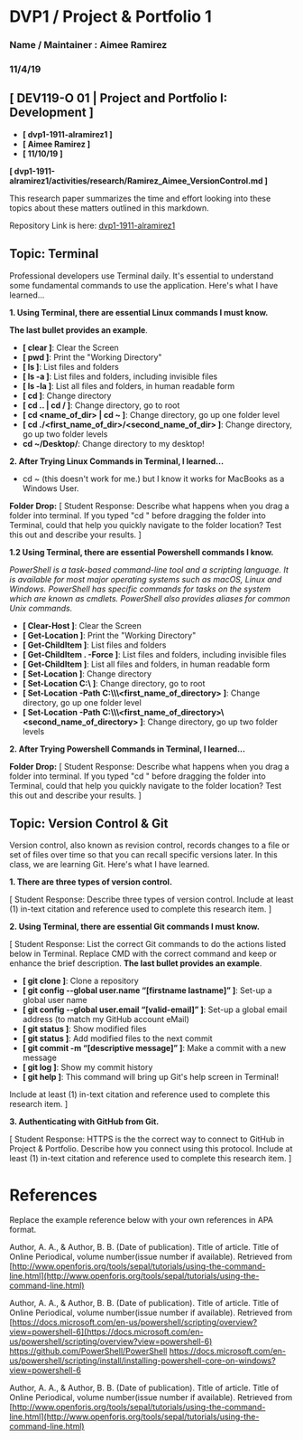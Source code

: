 # DVP1 / Project & Portfolio 1
### Name / Maintainer : Aimee Ramirez
### 11/4/19



## [ DEV119-O 01 | Project and Portfolio I: Development ] 

* **[ dvp1-1911-alramirez1 ]**
* **[ Aimee Ramirez ]**
* **[ 11/10/19 ]**

**[ dvp1-1911-alramirez1/activities/research/Ramirez_Aimee_VersionControl.md ]**

This research paper summarizes the time and effort looking into these topics about these matters outlined in this markdown. 

Repository Link is here: [dvp1-1911-alramirez1](https://github.com/ePortfolios/dvp1-1911-alramirez1)


## Topic: Terminal
Professional developers use Terminal daily. It's essential to understand some fundamental commands to use the application. Here's what I have learned...  

**1. Using Terminal, there are essential Linux commands I must know.**
 

**The last bullet provides an example**.

* **[ clear ]**: Clear the Screen 
* **[ pwd ]**: Print the "Working Directory"
* **[ ls ]**: List files and folders
* **[ ls -a ]**: List files and folders, including invisible files
* **[ ls -la ]**: List all files and folders, in human readable form
* **[ cd ]**: Change directory
* **[ cd .. | cd / ]**: Change directory, go to root
* **[ cd <name_of_dir> | cd ~ ]**: Change directory, go up one folder level
* **[ cd ./<first_name_of_dir>/<second_name_of_dir> ]**: Change directory, go up two folder levels
* **cd ~/Desktop/**: Change directory to my desktop! 


**2. After Trying Linux Commands in Terminal, I learned...**
* cd ~ (this doesn't work for me.) but I know it works for MacBooks as a Windows User.

**Folder Drop:** [ Student Response: Describe what happens when you drag a folder into terminal. If you typed "cd " before dragging the folder into Terminal, could that help you quickly navigate to the folder location? Test this out and describe your results. ]
 

**1.2 Using Terminal, there are essential Powershell commands I know.**

*PowerShell is a task-based command-line tool and a scripting language. It is available for most major operating systems such as macOS, Linux and Windows. PowerShell has specific commands for tasks on the system which are known as cmdlets. PowerShell also provides aliases for common Unix commands.*


* **[ Clear-Host ]**: Clear the Screen 
* **[ Get-Location ]**: Print the "Working Directory"
* **[ Get-ChildItem ]**: List files and folders
* **[ Get-ChildItem . -Force ]**: List files and folders, including invisible files
* **[ Get-ChildItem  ]**: List all files and folders, in human readable form
* **[ Set-Location ]**: Change directory
* **[ Set-Location C:\ ]**: Change directory, go to root
* **[ Set-Location -Path C:\\<path>\\<to>\\<first_name_of_directory> ]**: Change directory, go up one folder level
* **[  Set-Location -Path C:\\<path>\\<to>\\<first_name_of_directory>\\<second_name_of_directory> ]**: Change directory, go up two folder levels
 


**2. After Trying Powershell Commands in Terminal, I learned...**

**Folder Drop:** [ Student Response: Describe what happens when you drag a folder into terminal. If you typed "cd " before dragging the folder into Terminal, could that help you quickly navigate to the folder location? Test this out and describe your results. ]
 



## Topic: Version Control & Git
Version control, also known as revision control, records changes to a file or set of files over time so that you can recall specific versions later. In this class, we are learning Git. Here's what I have learned. 

**1. There are three types of version control.**

[ Student Response: Describe three types of version control. Include at least (1) in-text citation and reference used to complete this research item. ] 



**2. Using Terminal, there are essential Git commands I must know.**

[ Student Response: List the correct Git commands to do the actions listed below in Terminal. Replace CMD with the correct command and keep or enhance the brief description. **The last bullet provides an example**. 

* **[ git clone ]**: Clone a repository
* **[ git config --global user.name “[firstname lastname]” ]**: Set-up a global user name
* **[ git config --global user.email “[valid-email]” ]**: Set-up a global email address (to match my GitHub account eMail)
* **[ git status ]**: Show modified files
* **[ git status ]**: Add modified files to the next commit
* **[ git commit -m “[descriptive message]” ]**: Make a commit with a new message
* **[ git log ]**: Show my commit history
* **[ git help ]**: This command will bring up Git's help screen in Terminal!
    

Include at least (1) in-text citation and reference used to complete this research item. ] 



**3. Authenticating with GitHub from Git.**

[ Student Response: HTTPS is the the correct way to connect to GitHub in Project & Portfolio. Describe how you connect using this protocol. Include at least (1) in-text citation and reference used to complete this research item. ] 






# References

Replace the example reference below with your own references in APA format.


Author, A. A., & Author, B. B. (Date of publication). Title of article. Title of Online Periodical, volume number(issue number if available). Retrieved from
[http://www.openforis.org/tools/sepal/tutorials/using-the-command-line.html](http://www.openforis.org/tools/sepal/tutorials/using-the-command-line.html)

Author, A. A., & Author, B. B. (Date of publication). Title of article. Title of Online Periodical, volume number(issue number if available). Retrieved from
[https://docs.microsoft.com/en-us/powershell/scripting/overview?view=powershell-6](https://docs.microsoft.com/en-us/powershell/scripting/overview?view=powershell-6)
https://github.com/PowerShell/PowerShell
https://docs.microsoft.com/en-us/powershell/scripting/install/installing-powershell-core-on-windows?view=powershell-6

Author, A. A., & Author, B. B. (Date of publication). Title of article. Title of Online Periodical, volume number(issue number if available). Retrieved from
[http://www.openforis.org/tools/sepal/tutorials/using-the-command-line.html](http://www.openforis.org/tools/sepal/tutorials/using-the-command-line.html)



